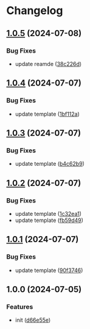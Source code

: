 # Changelog

## [1.0.5](https://github.com/polyrepos/env/compare/v1.0.4...v1.0.5) (2024-07-08)


### Bug Fixes

* update reamde ([38c226d](https://github.com/polyrepos/env/commit/38c226d0e7a3d9d2a02123baf78b3236e83d586c))

## [1.0.4](https://github.com/polyrepos/env/compare/v1.0.3...v1.0.4) (2024-07-07)


### Bug Fixes

* update template ([1bf112a](https://github.com/polyrepos/env/commit/1bf112adf802661fcb73dc2145c9a40cd4cab89e))

## [1.0.3](https://github.com/polyrepos/env/compare/v1.0.2...v1.0.3) (2024-07-07)


### Bug Fixes

* update template ([b4c62b9](https://github.com/polyrepos/env/commit/b4c62b9712a8f9f0f499ede9b8bbf959f091a909))

## [1.0.2](https://github.com/polyrepos/env/compare/v1.0.1...v1.0.2) (2024-07-07)


### Bug Fixes

* update template ([1c32ea1](https://github.com/polyrepos/env/commit/1c32ea1df027b01c4105eab97649f0c6a76bddd0))
* update template ([fb59d49](https://github.com/polyrepos/env/commit/fb59d49e0e2d42cf7628da55396b411b21b974d7))

## [1.0.1](https://github.com/polyrepos/env/compare/v1.0.0...v1.0.1) (2024-07-07)


### Bug Fixes

* update template ([90f3746](https://github.com/polyrepos/env/commit/90f3746c1967fd9de624b64f285d40f98aa6a8ce))

## 1.0.0 (2024-07-05)


### Features

* init ([d66e55e](https://github.com/polyrepos/env/commit/d66e55ebf9e28128b52f5e48d58a276bfe9add9f))
